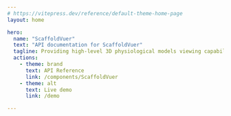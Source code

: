 ```yaml
---
# https://vitepress.dev/reference/default-theme-home-page
layout: home

hero:
  name: "ScaffoldVuer"
  text: "API documentation for ScaffoldVuer"
  tagline: Providing high-level 3D physiological models viewing capability.
  actions:
    - theme: brand
      text: API Reference
      link: /components/ScaffoldVuer
    - theme: alt
      text: Live demo
      link: /demo

---
```

